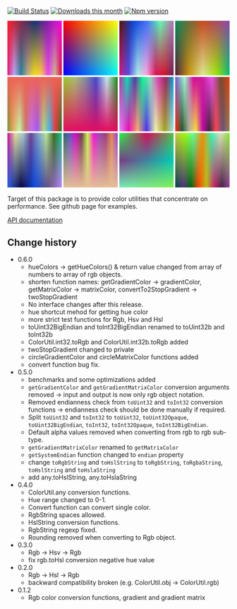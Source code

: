 [![Build Status](https://travis-ci.org/jakoivis/color-util.svg?branch=master)](https://travis-ci.org/jakoivis/color-util)
[![Downloads this month](https://img.shields.io/npm/dm/color-util.svg)](https://npmjs.org/package/color-util)
[![Npm version](https://img.shields.io/npm/v/color-util.svg)](https://npmjs.org/package/color-util)

![Preview](/example/githubimage.jpg)

Target of this package is to provide color utilities that concentrate on performance. See github page for examples.

[API documentation](API.md)

## Change history
* 0.6.0
    * hueColors -> getHueColors() & return value changed from array of numbers to array of rgb objects.
    * shorten function names: getGradientColor -> gradientColor, getMatrixColor -> matrixColor, convertTo2StopGradient -> twoStopGradient
    * No interface changes after this release.
    * hue shortcut mehod for getting hue color
    * more strict test functions for Rgb, Hsv and Hsl
    * toUint32BigEndian and toInt32BigEndian renamed to toUint32b and toInt32b
    * ColorUtil.int32.toRgb and ColorUtil.int32b.toRgb added
    * twoStopGradient changed to private
    * circleGradientColor and circleMatrixColor functions added
    * convert function bug fix.
* 0.5.0
    * benchmarks and some optimizations added
    * `getGradientColor` and `getGradientMatrixColor` conversion arguments removed -> input and output is now only rgb object notation.
    * Removed endianness check from `toUint32` and `toInt32` conversion functions -> endianness check should be done manually if required.
    * Split `toUint32` and `toInt32` to `toUint32`, `toUint32Opaque`, `toUint32BigEndian`, `toInt32`, `toInt32Opaque`, `toInt32BigEndian`.
    * Default alpha values removed when converting from rgb to rgb sub-type.
    * `getGradientMatrixColor` renamed to `getMatrixColor`
    * `getSystemEndian` function changed to `endian` property
    * change `toRgbString` and `toHslString` to `toRgbString`, `toRgbaString`, `toHslString` and `toHslaString`
    * add any.toHslString, any.toHslaString
* 0.4.0
    * ColorUtil.any conversion functions.
    * Hue range changed to 0-1.
    * Convert function can convert single color.
    * RgbString spaces allowed.
    * HslString conversion functions.
    * RgbString regexp fixed.
    * Rounding removed when converting to Rgb object.
* 0.3.0
    * Rgb -> Hsv -> Rgb
    * fix rgb.toHsl conversion negative hue value
* 0.2.0
    * Rgb -> Hsl -> Rgb
    * backward compatibility broken (e.g. ColorUtil.obj -> ColorUtil.rgb)
* 0.1.2
    * Rgb color conversion functions, gradient and gradient matrix
